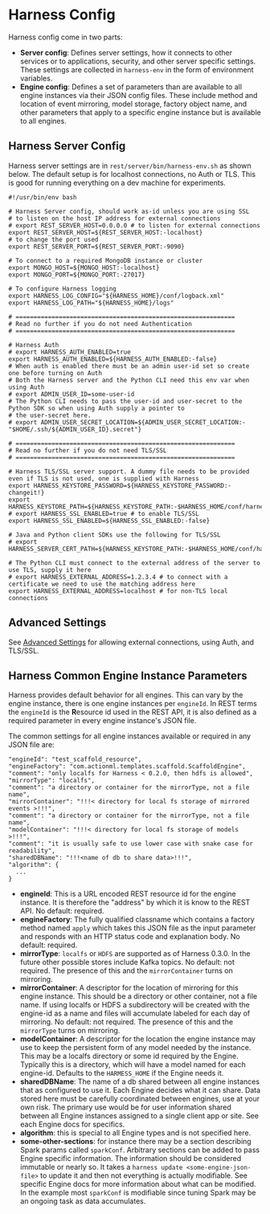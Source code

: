 # Harness Config

Harness config come in two parts:

 - **Server config**: Defines server settings, how it connects to other services or to applications, security, and other server specific settings. These settings are collected in `harness-env` in the form of environment variables.
 - **Engine config**: Defines a set of parameters than are available to all engine instances via their JSON config files. These include method and location of event mirroring, model storage, factory object name, and other parameters that apply to a specific engine instance but is available to all engines. 

## Harness Server Config

Harness server settings are in `rest/server/bin/harness-env.sh` as shown below. The default setup is for localhost connections, no Auth or TLS. This is good for running everything on a dev machine for experiments.

```
#!/usr/bin/env bash

# Harness Server config, should work as-id unless you are using SSL
# to listen on the host IP address for external connections
# export REST_SERVER_HOST=0.0.0.0 # to listen for external connections
export REST_SERVER_HOST=${REST_SERVER_HOST:-localhost}
# to change the port used
export REST_SERVER_PORT=${REST_SERVER_PORT:-9090}

# To connect to a required MongoDB instance or cluster
export MONGO_HOST=${MONGO_HOST:-localhost}
export MONGO_PORT=${MONGO_PORT:-27017}

# To configure Harness logging
export HARNESS_LOG_CONFIG="${HARNESS_HOME}/conf/logback.xml"
export HARNESS_LOG_PATH="${HARNESS_HOME}/logs"

# =============================================================
# Read no further if you do not need Authentication
# =============================================================

# Harness Auth
# export HARNESS_AUTH_ENABLED=true
export HARNESS_AUTH_ENABLED=${HARNESS_AUTH_ENABLED:-false}
# When auth is enabled there must be an admin user-id set so create one before turning on Auth
# Both the Harness server and the Python CLI need this env var when using Auth
# export ADMIN_USER_ID=some-user-id
# The Python CLI needs to pass the user-id and user-secret to the Python SDK so when using Auth supply a pointer to
# the user-secret here.
# export ADMIN_USER_SECRET_LOCATION=${ADMIN_USER_SECRET_LOCATION:-"$HOME/.ssh/${ADMIN_USER_ID}.secret"}

# =============================================================
# Read no further if you do not need TLS/SSL
# =============================================================

# Harness TLS/SSL server support. A dummy file needs to be provided even if TLS is not used, one is supplied with Harness
export HARNESS_KEYSTORE_PASSWORD=${HARNESS_KEYSTORE_PASSWORD:-changeit!}
export HARNESS_KEYSTORE_PATH=${HARNESS_KEYSTORE_PATH:-$HARNESS_HOME/conf/harness.jks}
# export HARNESS_SSL_ENABLED=true # to enable TLS/SSL
export HARNESS_SSL_ENABLED=${HARNESS_SSL_ENABLED:-false}

# Java and Python client SDKs use the following for TLS/SSL
# export HARNESS_SERVER_CERT_PATH=${HARNESS_KEYSTORE_PATH:-$HARNESS_HOME/conf/harness.pem}

# The Python CLI must connect to the external address of the server to use TLS, supply it here
# export HARNESS_EXTERNAL_ADDRESS=1.2.3.4 # to connect with a certificate we need to use the matching address here
export HARNESS_EXTERNAL_ADDRESS=localhost # for non-TLS local connections
```

## Advanced Settings

See [Advanced Settings](advanced_settings.md) for allowing external connections, using Auth, and TLS/SSL.

## Harness Common Engine Instance Parameters

Harness provides default behavior for all engines. This can vary by the engine instance, there is one engine instances per `engineId`. In REST terms the `engineId` is the **R**esource id used in the REST API, it is also defined as a required parameter in every engine instance's JSON file.

The common settings for all engine instances available or required in any JSON file are:

```
"engineId": "test_scaffold_resource",
"engineFactory": "com.actionml.templates.scaffold.ScaffoldEngine",
"comment": "only localfs for Harness < 0.2.0, then hdfs is allowed",
"mirrorType": "localfs",
"comment": "a directory or container for the mirrorType, not a file name",
"mirrorContainer": "!!!< directory for local fs storage of mirrored events >!!!",
"comment": "a directory or container for the mirrorType, not a file name",
"modelContainer": "!!!< directory for local fs storage of models >!!!",
"comment": "it is usually safe to use lower case with snake case for readability",
"sharedDBName": "!!!<name of db to share data>!!!",
"algorithm": {
  ...
}
```

 - **engineId**: This is a URL encoded REST resource id for the engine instance. It is therefore the "address" by which it is know to the REST API. No default: required.
 - **engineFactory**: The fully qualified classname which contains a factory method named `apply` which takes this JSON file as the input parameter and responds with an HTTP status code and explanation body. No default: required.
 - **mirrorType**: `localfs` or `HDFS` are supported as of Harness 0.3.0. In the future other possible stores include Kafka topics. No default: not required. The presence of this and the `mirrorContainer` turns on mirroring.
 - **mirrorContainer**: A descriptor for the location of mirroring for this engine instance. This should be a directory or other container, not a file name. If using localfs or HDFS a subdirectory will be created with the engine-id as a name and files will accumulate labeled for each day of mirroring. No default: not required. The presence of this and the `mirrorType` turns on mirroring.
 - **modelContainer**: A descriptor for the location the engine instance may use to keep the persistent form of any model needed by the instance. This may be a localfs directory or some id required by the Engine. Typically this is a directory, which will have a model named for each engine-id. Defaults to the `HARMESS_HOME` if the Engine needs it.
 - **sharedDBName**: The name of a db shared between all engine instances that as configured to use it. Each Engine decides what it can share. Data stored here must be carefully coordinated between engines, use at your own risk. The primary use would be for user information shared between all Engine instances assigned to a single client app or site. See each Engine docs for specifics.   
 - **algorithm**: this is special to all Engine types and is not specified here.
 - **some-other-sections**: for instance there may be a section describing Spark params called `sparkConf`. Arbitrary sections can be added to pass Engine specific information. The information should be considered immutable or nearly so. It takes a `harness update <some-engine-json-file>` to update it and then not everything is actually modifiable. See specific Engine docs for more information about what can be modified. In the example most `sparkConf` is modifiable since tuning Spark may be an ongoing task as data accumulates.
